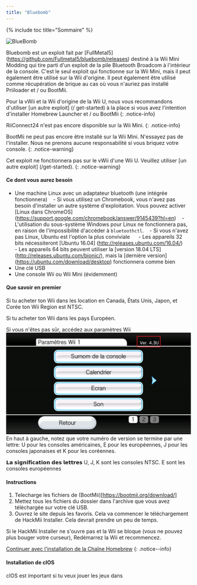 ```yaml
---
title: "Bluebomb"
---
```

{% include toc title="Sommaire" %}

![BlueBomb](/images/bluebomb.png)

Bluebomb est un exploit fait par [FullMetal5] (https://github.com/Fullmetal5/bluebomb/releases) destiné à la Wii Mini Modding qui tire parti d'un exploit de la pile Bluetooth Broadcom à l'intérieur de la console. C'est le seul exploit qui fonctionne sur la Wii Mini, mais il peut également être utilisé sur la Wii d'origine. Il peut également être utilisé comme récupération de brique au cas où vous n'auriez pas installé Priiloader et / ou BootMii.

Pour la vWii et la Wii d'origine de la Wii U, nous vous recommandons d'utiliser [un autre exploit] (/ get-started) à la place si vous avez l'intention d'installer Homebrew Launcher et / ou BootMii
{: .notice-info}

RiiConnect24 n'est pas encore disponible sur la Wii Mini.
{: .notice-info}

BootMii ne peut pas encore être installé sur la Wii Mini. N'essayez pas de l'installer. Nous ne prenons aucune responsabilité si vous briquez votre console.
{: .notice-warning}

Cet exploit ne fonctionnera pas sur le vWii d'une Wii U. Veuillez utiliser [un autre exploit] (/get-started).
{: .notice-warning}

#### Ce dont vous aurez besoin
- Une machine Linux avec un adaptateur bluetooth (une intégrée fonctionnera)
   - Si vous utilisez un Chromebook, vous n'avez pas besoin d'installer un autre système d'exploitation. Vous pouvez activer [Linux dans ChromeOS] (https://support.google.com/chromebook/answer/9145439?hl=en)
   - L'utilisation du sous-système Windows pour Linux ne fonctionnera pas, en raison de l'impossibilité d'accéder à `bluetoothctl`.
   - Si vous n'avez pas Linux, Ubuntu est l'option la plus conviviale
     - Les appareils 32 bits nécessiteront [Ubuntu 16.04] (http://releases.ubuntu.com/16.04/)
     - Les appareils 64 bits peuvent utiliser la [version 18.04 LTS] (http://releases.ubuntu.com/bionic/), mais la [dernière version] (https://ubuntu.com/download/desktop) fonctionnera comme bien
- Une clé USB
- Une console Wii ou Wii Mini (évidemment)

#### Que savoir en premier
Si tu acheter ton Wii dans les location en Canada, États Unis, Japon, et Corée ton Wii Region est NTSC.

Si tu acheter ton Wii dans les pays Européen.

Si vous n'êtes pas sûr, accédez aux paramètres Wii
![Paramètres de wii](/images/Wii/Wii-Version-FR.png)
En haut à gauche, notez que votre numéro de version se termine par une lettre: U pour les consoles américaines, E pour les européennes, J pour les consoles japonaises et K pour les coréennes.

𝗟𝗮 𝘀𝗶𝗴𝗻𝗶𝗳𝗶𝗰𝗮𝘁𝗶𝗼𝗻 𝗱𝗲𝘀 𝗹𝗲𝘁𝘁𝗿𝗲𝘀
U, J, K sont les consoles NTSC. 
E sont les consoles européennes
#### Instructions

1. Telecharge les fichiers de (BootMii)[https://bootmii.org/download/]
2. Mettez tous les fichiers du dossier dans l'archive que vous avez téléchargée sur votre clé USB.
3. Ouvrez le site depuis les favoris. Cela va commencer le téléchargement de HackMii Installer. Cela devrait prendre un peu de temps.

Si le HackMii Installer ne s'ouvre pas et la Wii se bloque (vous ne pouvez plus bouger votre curseur), Redémarrez la Wii et recommencez.

[Continuer avec l'installation de la Chaîne Homebrew](hbc)
{: .notice--info}

#### Installation de cIOS
cIOS est important si tu veux jouer les jeux dans
